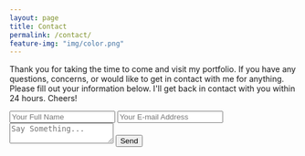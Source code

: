 ```yaml
---
layout: page
title: Contact
permalink: /contact/
feature-img: "img/color.png"
---
```


Thank you for taking the time to come and visit my portfolio. If you have any questions, concerns, or would like to get in contact with me for anything. Please fill out your information below. I'll get back in contact with you within 24 hours. Cheers!

<form action="https://getsimpleform.com/messages?form_api_token=3a4e8ee3acae9bb0d69f98980eba9f76" method="post">
  <!-- the redirect_to is optional, the form will redirect to the referrer on submission -->
  <input type='hidden' name='redirect_to' value='https://www.hirephilwilson.com/thank-you/' />
  <input type='text' name='name' placeholder='Your Full Name' />
  <input type='email' name='email' placeholder='Your E-mail Address' />
  <textarea name='message' placeholder='Say Something...'></textarea>
  <input type='submit' value='Send' />
</form>